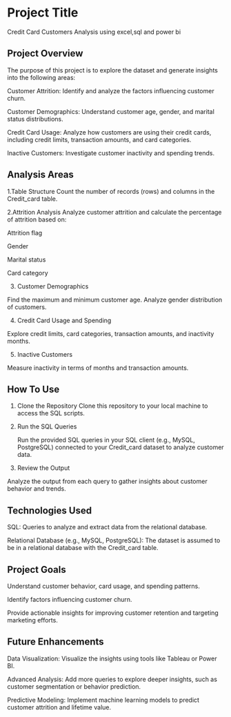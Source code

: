  
# Project Title

Credit Card Customers Analysis using excel,sql and power bi


## Project Overview

The purpose of this project is to explore the dataset and generate insights into the following areas:

Customer Attrition: Identify and analyze the factors influencing customer churn.

Customer Demographics: Understand customer age, gender, and marital status distributions.

Credit Card Usage: Analyze how customers are using their credit cards, including credit limits, transaction amounts, and card categories.

Inactive Customers: Investigate customer inactivity and spending trends.
## Analysis Areas

1.Table Structure
Count the number of records (rows) and columns in the Credit_card table.

2.Attrition Analysis
Analyze customer attrition and calculate the percentage of attrition based on:

Attrition flag

Gender

Marital status

Card category


3. Customer Demographics

Find the maximum and minimum customer age.
Analyze gender distribution of customers.

4. Credit Card Usage and Spending

Explore credit limits, card categories, transaction amounts, and inactivity months.

5. Inactive Customers

Measure inactivity in terms of months and transaction amounts.


## How To Use

1. Clone the Repository
Clone this repository to your local machine to access the SQL scripts.

2. Run the SQL Queries

    Run the provided SQL queries in your SQL client (e.g., MySQL, PostgreSQL) connected to your Credit_card dataset to analyze customer data.

3. Review the Output

Analyze the output from each query to gather insights about customer behavior and trends.
## Technologies Used
SQL: Queries to analyze and extract data from the relational database.

Relational Database (e.g., MySQL, PostgreSQL): The dataset is assumed to be in a relational database with the Credit_card table.
## Project Goals

Understand customer behavior, card usage, and spending patterns.

Identify factors influencing customer churn.

Provide actionable insights for improving customer retention and targeting marketing efforts.
## Future Enhancements

Data Visualization: Visualize the insights using tools like Tableau or Power BI.

Advanced Analysis: Add more queries to explore deeper insights, such as customer segmentation or behavior prediction.

Predictive Modeling: Implement machine learning models to predict customer attrition and lifetime value.
